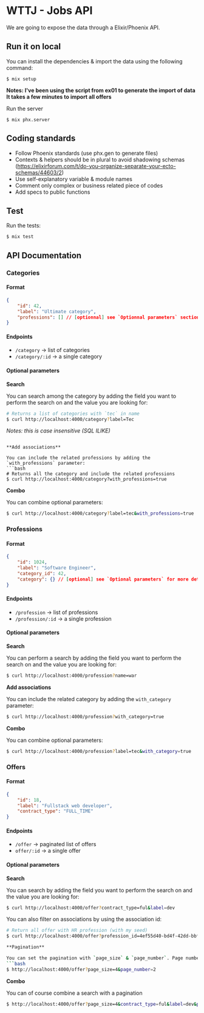 # WTTJ - Jobs API

We are going to expose the data through a Elixir/Phoenix API.

## Run it on local

You can install the dependencies & import the data using the following command:
```shell
$ mix setup
```
**Notes: I've been using the script from ex01 to generate the import of data**
**It takes a few minutes to import all offers**

Run the server
```shell
$ mix phx.server
```

## Coding standards

 - Follow Phoenix standards (use phx.gen to generate files)
 - Contexts & helpers should be in plural to avoid shadowing schemas (https://elixirforum.com/t/do-you-organize-separate-your-ecto-schemas/44603/2)
 - Use self-explanatory variable & module names
 - Comment only complex or business related piece of codes
 - Add specs to public functions

## Test

Run the tests:
```
$ mix test
```

## API Documentation

### Categories

#### Format
```json
{
    "id": 42,
    "label": "Ultimate category",
    "professions": [] // [optionnal] see `Optionnal parameters` section for more details
}
```

#### Endpoints

- `/category` -> list of categories
- `/category/:id` -> a single category

#### Optional parameters

**Search**

You can search among the category by adding the field you want to perform the search on and the value you are looking for:
```bash
# Returns a list of categories with `tec` in name
$ curl http://localhost:4000/category?label=Tec
```
*Notes: this is case insensitive (SQL ILIKE)*


```

**Add associations**

You can include the related professions by adding the `with_professions` parameter:
```bash
# Returns all the category and include the related professions
$ curl http://localhost:4000/category?with_professions=true
```

**Combo**

You can combine optional parameters:
```bash
$ curl http://localhost:4000/category?label=tec&with_professions=true
```

### Professions

#### Format
```json
{
    "id": 1024,
    "label": "Software Engineer",
    "category_id": 42,
    "category": {} // [optional] see `Optional parameters` for more details
}
```

#### Endpoints

- `/profession` -> list of professions
- `/profession/:id` -> a single profession

#### Optional parameters

**Search**

You can perform a search by adding the field you want to perform the search on and the value you are looking for:
```bash
$ curl http://localhost:4000/profession?name=war
```

**Add associations**

You can include the related category by adding the `with_category` parameter:
```bash
$ curl http://localhost:4000/profession?with_category=true
```

**Combo**

You can combine optional parameters:
```bash
$ curl http://localhost:4000/profession?label=tec&with_category=true
```

### Offers

#### Format
```json
{
    "id": 18,
    "label": "Fullstack web developer",
    "contract_type": "FULL_TIME"
}
```

#### Endpoints

- `/offer` -> paginated list of offers
- `offer/:id` -> a single offer

#### Optional parameters

**Search**

You can search by adding the field you want to perform the search on and the value you are looking for:
```bash
$ curl http://localhost:4000/offer?contract_type=ful&label=dev
```

You can also filter on associations by using the association id:
```bash
# Return all offer with HR profession (with my seed)
$ curl http://localhost:4000/offer?profession_id=4ef55d40-bd4f-42dd-bbf6-a36491a3a204

**Pagination**

You can set the pagination with `page_size` & `page_number`. Page number starts at 1. By default, page_size is set to 20 and page_number to 1
```bash
$ http://localhost:4000/offer?page_size=4&page_number=2
```

**Combo**

You can of course combine a search with a pagination

```bash
$ http://localhost:4000/offer?page_size=4&contract_type=ful&label=dev&page_number=2
```